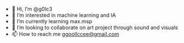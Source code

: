 - 👋 Hi, I’m @g0lc3
- 👀 I’m interested in machine learning and IA
- 🌱 I’m currently learning max.msp 
- 💞️ I’m looking to collaborate on art project through sound and visuals
- 📫 How to reach me ggoollccee@gmail.com

<!---
g0lc3/g0lc3 is a ✨ special ✨ repository because its `README.md` (this file) appears on your GitHub profile.
You can click the Preview link to take a look at your changes.
--->
